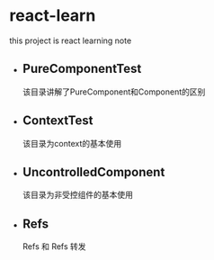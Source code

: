 # react-learn
this project is react learning note

- ## PureComponentTest
  
    该目录讲解了PureComponent和Component的区别

- ## ContextTest
  
    该目录为context的基本使用

- ## UncontrolledComponent
  
    该目录为非受控组件的基本使用

- ## Refs
  
    Refs 和 Refs 转发